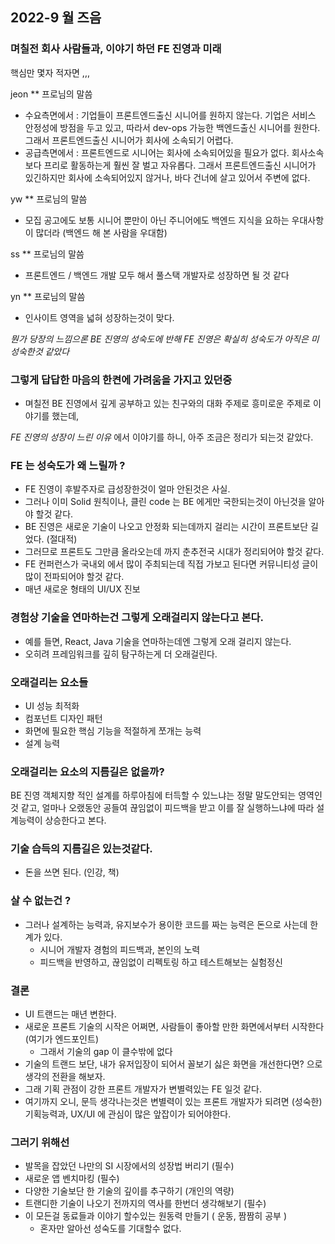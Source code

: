 ## 2022-9 월 즈음
### 며칠전 회사 사람들과, 이야기 하던 FE 진영과 미래

핵심만 몇자 적자면 ,,,

jeon ** 프로님의 말씀

- 수요측면에서 : 기업들이 프론트엔드출신 시니어를 원하지 않는다. 기업은 서비스 안정성에 방점을 두고 있고, 따라서 dev-ops 가능한 백엔드출신 시니어를 원한다. 그래서 프론트엔드출신 시니어가 회사에 소속되기 어렵다.
- 공급측면에서 : 프론트엔드로 시니어는 회사에 소속되어있을 필요가 없다. 회사소속보다 프리로 활동하는게 훨씬 잘 벌고 자유롭다. 그래서 프론트엔드출신 시니어가 있긴하지만 회사에 소속되어있지 않거나, 바다 건너에 살고 있어서 주변에 없다.

yw ** 프로님의 말씀
- 모집 공고에도 보통 시니어 뿐만이 아닌 주니어에도 백엔드 지식을 요하는 우대사항이 많더라 (백엔드 해 본 사람을 우대함)

ss ** 프로님의 말씀
- 프론트엔드 / 백엔드 개발 모두 해서 풀스택 개발자로 성장하면 될 것 같다

yn ** 프로님의 말씀
- 인사이트 영역을 넓혀 성장하는것이 맞다.

*뭔가 당장의 느낌으론 BE 진영의 성숙도에 반해 FE 진영은 확실히 성숙도가 아직은 미성숙한것 같았다*

### 그렇게 답답한 마음의 한켠에 가려움을 가지고 있던중
- 며칠전 BE 진영에서 깊게 공부하고 있는 친구와의 대화 주제로 흥미로운 주제로 이야기를 했는데,

*FE 진영의 성장이 느린 이유* 에서 이야기를 하니, 아주 조금은 정리가 되는것 같았다.

### FE 는 성숙도가 왜 느릴까 ?
- FE 진영이 후발주자로 급성장한것이 얼마 안된것은 사실.
- 그러나 이미 Solid 원칙이나, 클린 code 는 BE 에게만 국한되는것이 아닌것을 알아야 할것 같다.
- BE 진영은 새로운 기술이 나오고 안정화 되는데까지 걸리는 시간이 프론트보단 길었다. (절대적)
- 그러므로 프론트도 그만큼 올라오는데 까지 춘추전국 시대가 정리되어야 할것 같다.
- FE 컨퍼런스가 국내외 에서 많이 주최되는데 직접 가보고 된다면 커뮤니티성 글이 많이 전파되어야 할것 같다.
- 매년 새로운 형태의 UI/UX 진보

### 경험상 기술을 연마하는건 그렇게 오래걸리지 않는다고 본다.
- 예를 들면, React, Java 기술을 연마하는데엔 그렇게 오래 걸리지 않는다.
- 오히려 프레임워크를 깊히 탐구하는게 더 오래걸린다.

### 오래걸리는 요소들
- UI 성능 최적화
- 컴포넌트 디자인 패턴
- 화면에 필요한 핵심 기능을 적절하게 쪼개는 능력
- 설계 능력

### 오래걸리는 요소의 지름길은 없을까?
BE 진영 객체지향 적인 설계를 하루아침에 터득할 수 있느냐는 정말 말도안되는 영역인것 같고,
얼마나 오랬동안 공들여 끊임없이 피드백을 받고 이를 잘 실행하느냐에 따라 설계능력이 상승한다고 본다.

### 기술 습득의 지름길은 있는것같다.
- 돈을 쓰면 된다. (인강, 책)

### 살 수 없는건 ? 
- 그러나 설계하는 능력과, 유지보수가 용이한 코드를 짜는 능력은 돈으로 사는데 한계가 있다.
    - 시니어 개발자 경험의 피드백과, 본인의 노력
    - 피드백을 반영하고, 끊임없이 리펙토링 하고 테스트해보는 실험정신

### 결론
- UI 트랜드는 매년 변한다.
- 새로운 프론트 기술의 시작은 어쩌면, 사람들이 좋아할 만한 화면에서부터 시작한다 (여기가 엔드포인트)
    - 그래서 기술의 gap 이 클수밖에 없다
- 기술의 트랜드 보단, 내가 유저입장이 되어서 꼴보기 싫은 화면을 개선한다면? 으로 생각의 전환을 해보자.
- 그래 기획 관점이 강한 프론트 개발자가 변별력있는 FE 일것 같다.
- 여기까지 오니, 문득 생각나는것은 변별력이 있는 프론트 개발자가 되려면 (성숙한) 기획능력과, UX/UI 에 관심이 많은 앞잡이가 되어야한다.

### 그러기 위해선
- 발목을 잡았던 나만의 SI 시장에서의 성장법 버리기 (필수)
- 새로운 앱 벤치마킹 (필수)
- 다양한 기술보단 한 기술의 깊이를 추구하기 (개인의 역량)
- 트랜디한 기술이 나오기 전까지의 역사를 한번더 생각해보기 (필수)
- 이 모든걸 동료들과 이야기 할수있는 원동력 만들기 ( 운동, 짬짬히 공부 )
    - 혼자만 알아선 성숙도를 기대할수 없다.
